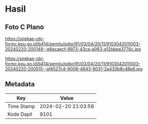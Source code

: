 # Hasil

## Foto C Plano

https://sirekap-obj-formc.kpu.go.id/b414/pemilu/pdpr/91/03/04/20/11/9103042011003-20240220-200149--e8acaecf-9973-43ca-a063-e12bbea3776c.jpg

https://sirekap-obj-formc.kpu.go.id/b414/pemilu/pdpr/91/03/04/20/11/9103042011003-20240220-200515--af4527c4-9008-4643-8031-2a433b8c48e6.jpg


## Metadata

| Key        | Value               |
| ---------- | ------------------- |
| Time Stamp | 2024-02-20 21:03:56 |
| Kode Dapil | 9101                |



